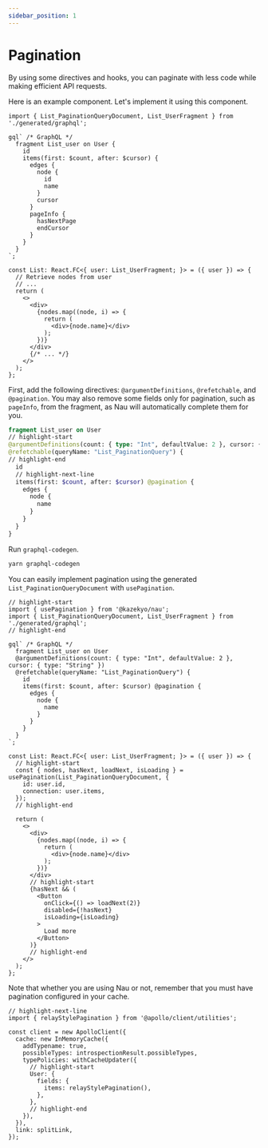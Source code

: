 ```yaml
---
sidebar_position: 1
---
```


#  Pagination

By using some directives and hooks, you can paginate with less code while making efficient API requests.

Here is an example component. Let's implement it using this component.

```tsx title="src/List.tsx"
import { List_PaginationQueryDocument, List_UserFragment } from './generated/graphql';

gql` /* GraphQL */
  fragment List_user on User {
    id
    items(first: $count, after: $cursor) {
      edges {
        node {
          id
          name
        }
        cursor
      }
      pageInfo {
        hasNextPage
        endCursor
      }
    }
  }
`;

const List: React.FC<{ user: List_UserFragment; }> = ({ user }) => {
  // Retrieve nodes from user
  // ...
  return (
    <>
      <div>
        {nodes.map((node, i) => {
          return (
            <div>{node.name}</div>
          );
        })}
      </div>
      {/* ... */}
    </>
  );
};
```

First, add the following directives: `@argumentDefinitions`, `@refetchable`, and `@pagination`. You may also remove some fields only for pagination, such as `pageInfo`, from the fragment, as Nau will automatically complete them for you.

```graphql
fragment List_user on User
// highlight-start
@argumentDefinitions(count: { type: "Int", defaultValue: 2 }, cursor: { type: "String" })
@refetchable(queryName: "List_PaginationQuery") {
// highlight-end
  id
  // highlight-next-line
  items(first: $count, after: $cursor) @pagination {
    edges {
      node {
        name
      }
    }
  }
}
```

Run `graphql-codegen`.
```bash
yarn graphql-codegen
```

You can easily implement pagination using the generated `List_PaginationQueryDocument` with `usePagination`.

```tsx title="src/List.tsx"
// highlight-start
import { usePagination } from '@kazekyo/nau';
import { List_PaginationQueryDocument, List_UserFragment } from './generated/graphql';
// highlight-end

gql` /* GraphQL */
  fragment List_user on User
  @argumentDefinitions(count: { type: "Int", defaultValue: 2 }, cursor: { type: "String" })
  @refetchable(queryName: "List_PaginationQuery") {
    id
    items(first: $count, after: $cursor) @pagination {
      edges {
        node {
          name
        }
      }
    }
  }
`;

const List: React.FC<{ user: List_UserFragment; }> = ({ user }) => {
  // highlight-start
  const { nodes, hasNext, loadNext, isLoading } = usePagination(List_PaginationQueryDocument, {
    id: user.id,
    connection: user.items,
  });
  // highlight-end

  return (
    <>
      <div>
        {nodes.map((node, i) => {
          return (
            <div>{node.name}</div>
          );
        })}
      </div>
      // highlight-start
      {hasNext && (
        <Button
          onClick={() => loadNext(2)}
          disabled={!hasNext}
          isLoading={isLoading}
        >
          Load more
        </Button>
      )}
      // highlight-end
    </>
  );
};
```

Note that whether you are using Nau or not, remember that you must have pagination configured in your cache.

```tsx title="src/index.tsx"
// highlight-next-line
import { relayStylePagination } from '@apollo/client/utilities';

const client = new ApolloClient({
  cache: new InMemoryCache({
    addTypename: true,
    possibleTypes: introspectionResult.possibleTypes,
    typePolicies: withCacheUpdater({
      // highlight-start
      User: {
        fields: {
          items: relayStylePagination(),
        },
      },
      // highlight-end
    }),
  }),
  link: splitLink,
});
```
